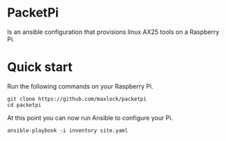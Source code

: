 # PacketPi
Is an ansible configuration that provisions linux AX25 tools on a Raspberry Pi.

# Quick start 
Run the following commands on your Raspberry Pi.

```
git clone https://github.com/maxlock/packetpi
cd packetpi
``` 

At this point you can now run Ansible to configure your Pi.

```
ansible-playbook -i inventory site.yaml
```
